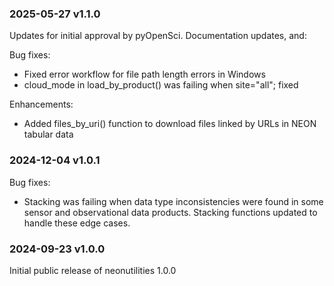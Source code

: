 ### 2025-05-27 v1.1.0

Updates for initial approval by pyOpenSci. Documentation updates, and:

Bug fixes:

* Fixed error workflow for file path length errors in Windows
* cloud_mode in load_by_product() was failing when site="all"; fixed

Enhancements:

* Added files_by_uri() function to download files linked by URLs in NEON tabular data


### 2024-12-04 v1.0.1

Bug fixes:

* Stacking was failing when data type inconsistencies were found in some sensor and observational data products. Stacking functions updated to handle these edge cases.


### 2024-09-23 v1.0.0

Initial public release of neonutilities 1.0.0

